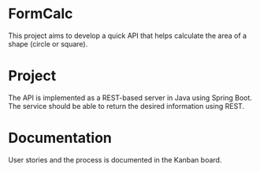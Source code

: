 # FormCalc

This project aims to develop a quick API that helps calculate the area of a shape (circle or square). 

# Project

The API is implemented as a REST-based server in Java using Spring Boot. The service should be able to return the desired information using REST.

# Documentation

User stories and the process is documented in the Kanban board.
